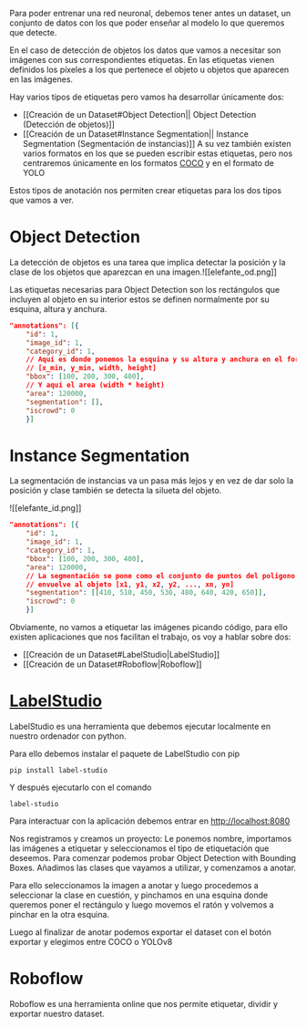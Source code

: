 Para poder entrenar una red neuronal, debemos tener antes un dataset, un conjunto de datos con los que poder enseñar al modelo lo que queremos que detecte.

En el caso de detección de objetos los datos que vamos a necesitar son imágenes con sus correspondientes etiquetas. En las etiquetas vienen definidos los píxeles a los que pertenece el objeto u objetos que aparecen en las imágenes.

Hay varios tipos de etiquetas pero vamos ha desarrollar únicamente dos:
- [[Creación de un Dataset#Object Detection|| Object Detection (Detección de objetos)]]
- [[Creación de un Dataset#Instance Segmentation|| Instance Segmentation (Segmentación de instancias)]]
A su vez también existen varios formatos en los que se pueden escribir estas etiquetas, pero nos centraremos únicamente en los formatos [COCO](https://cocodataset.org/) y en el formato de YOLO

Estos tipos de anotación nos permiten crear etiquetas para los dos tipos que vamos a ver.
# Object Detection
La detección de objetos es una tarea que implica detectar la posición y la clase de los objetos que aparezcan en una imagen.![[elefante_od.png]]

Las etiquetas necesarias para Object Detection son los rectángulos que incluyen al objeto en su interior estos se definen normalmente por su esquina, altura y anchura.
```json title="Elefante.json -- COCO"
"annotations": [{ 
	"id": 1, 
	"image_id": 1, 
	"category_id": 1, 
	// Aquí es donde ponemos la esquina y su altura y anchura en el formato
	// [x_min, y_min, width, height]
	"bbox": [100, 200, 300, 400], 
	// Y aquí el area (width * height)
	"area": 120000, 
	"segmentation": [], 
	"iscrowd": 0 
	}]
```
# Instance Segmentation
 La segmentación de instancias va un pasa más lejos y en vez de dar solo la posición y clase también se detecta la silueta del objeto.

![[elefante_id.png]]
```json title="Elefante.json -- COCO"
"annotations": [{ 
	"id": 1, 
	"image_id": 1, 
	"category_id": 1, 
	"bbox": [100, 200, 300, 400], 
	"area": 120000, 
	// La segmentación se pone como el conjunto de puntos del poligono que
	// envuelve al objeto [x1, y1, x2, y2, ..., xn, yn]
	"segmentation": [[410, 510, 450, 530, 480, 640, 420, 650]], 
	"iscrowd": 0 
	}]
```

Obviamente, no vamos a etiquetar las imágenes picando código, para ello existen aplicaciones que nos facilitan el trabajo, os voy a hablar sobre dos:
- [[Creación de un Dataset#LabelStudio|LabelStudio]]
- [[Creación de un Dataset#Roboflow|Roboflow]]
# [LabelStudio](https://labelstud.io)
LabelStudio es una herramienta que debemos ejecutar localmente en nuestro ordenador con python.

Para ello debemos instalar el paquete de LabelStudio con pip
```pip
pip install label-studio
```

Y después ejecutarlo con el comando
```pip
label-studio
```

Para interactuar con la aplicación debemos entrar en [http://localhost:8080](http://localhost:8080)

Nos registramos y creamos un proyecto:
Le ponemos nombre, importamos las imágenes a etiquetar y seleccionamos el tipo de etiquetación que deseemos. Para comenzar podemos probar Object Detection with Bounding Boxes. Añadimos las clases que vayamos a utilizar, y comenzamos a anotar.

Para ello seleccionamos la imagen a anotar y luego procedemos a seleccionar la clase en cuestión, y pinchamos en una esquina donde queremos poner el rectángulo y luego movemos  el ratón y volvemos a pinchar en la otra esquina.

Luego al finalizar de anotar podemos exportar el dataset con el botón exportar y elegimos entre COCO o YOLOv8
# Roboflow
Roboflow es una herramienta online que nos permite etiquetar, dividir y exportar nuestro dataset.

